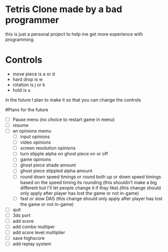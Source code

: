 # Tetris Clone made by a bad programmer

this is just a personal project to help me get more experience with programming.

# Controls
* move piece is a or d
* hard drop is w
* rotation is j or k
* hold is u

in the future I plan to make it so that you can change the controls

#Plans for the future
- [ ] Pause menu (no choice to restart game in menu)
 - [ ] resume
 - [ ]  an opinions memu
    - [ ]  input opinions
    - [ ]  video opinions
      - [ ]  screen resolution opinions
      - [ ]  turn stipple alpha on ghost piece on or off
    - [ ]  game opinions
      - [ ]  ghost piece shade amount
      - [ ]  ghost piece stippled alpha amount
      - [ ]  round down speed timings or round both up or down speed timings based on the speed timing its rounding (this shouldn't make a big different but I'll let people change it if thay like).(this change should only apply after player has lost the game or not in-game)
      - [ ]  fast or slow DAS (this change should only apply after player has lost the game or not in-game)
 - [ ] quit
- [ ] 3ds port
- [ ]  add score
  - [ ]  add combo multiper
  - [ ]  add score level multiplier
  - [ ]  save highscore
- [ ]  add replay system
